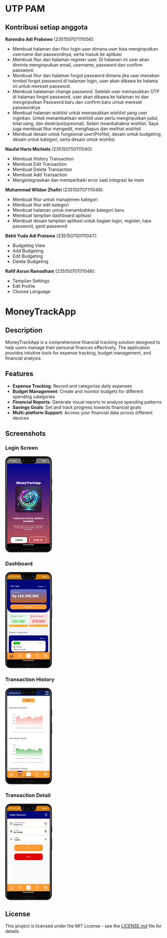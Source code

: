 # UTP PAM
## Kontribusi setiap anggota

**Rarendra Adi Prabowo** (235150707111056):
- Membuat halaman dan fitur login user dimana user bisa menginputkan username dan passwordnya, serta masuk ke aplikasi
- Membuat fitur dan halaman register user. Di halaman ini user akan diminta menginputkan email, username, password dan confirm password. 
- Membuat fitur dan halaman forgot password dimana jika user menekan tombol forgot password di halaman login, user akan dibawa ke halama ini untuk mereset password.
- Membuat halalaman change password. Setelah user memasukkan OTP di halaman forgot password, user akan dibawa ke halaman ini dan menginputkan Password baru dan confirm baru untuk mereset passwordnya
- Membuat halaman wishlist untuk memasukkan wishlist yang user inginkan. Untuk menambahkan wishlsit user perlu menginputkan judul, total uang, dan deskripsi(opsional). Selain meanbahakna wishlist. Saya juga membuat fitur mengedit, menghapus dan melihat wishlsit
- Membuat desain untuk fungsional user(Profile), desain untuk budgeting, desain untuk kategori, serta desain untuk wishlist.

**Naufal Haris Michiels** (235150700111040):
- Membuat History Transaction
- Membuat Edit Transaction
- Membuat Delete Transaction
- Membuat Add Transaction
- Mengintegrasikan dan memperbaiki error saat integrasi ke main

**Muhammad Wildan Zhafiri** (235150707111048):
- Membuat fitur untuk manajemen kategori
- Membuat fitur edit kategori
- Membuat halaman untuk menambahkan kategori baru
- Membuat tampilan dashboard aplikasi
- Membuat desain tampilan aplikasi untuk bagian login, register, lupa password, ganti password

**Bekti Yuda Adi Pratama** (235150700111047):
- Budgeting View
- Add Budgeting
- Edit Budgeting
- Delete Budgeting

**Rafif Asrun Ramadhani** (235150701111046):
- Tampilan Settings 
- Edit Profile
- Choose Language

# MoneyTrackApp

## Description
MoneyTrackApp is a comprehensive financial tracking solution designed to help users manage their personal finances effectively. The application provides intuitive tools for expense tracking, budget management, and financial analysis.

## Features
- **Expense Tracking**: Record and categorize daily expenses
- **Budget Management**: Create and monitor budgets for different spending categories
- **Financial Reports**: Generate visual reports to analyze spending patterns
- **Savings Goals**: Set and track progress towards financial goals
- **Multi-platform Support**: Access your financial data across different devices

## Screenshots

### Login Screen
<img src="./screenshots/loginSS.png" alt="Login Screen" title="Login Screen of MoneyTrackApp" width="150" />

### Dashboard
<img src="./screenshots/DashboardSS.png" alt="Dashboard" title="Main Dashboard" width="150" />

### Transaction History
<img src="./screenshots/transactionHistorySS.png" alt="Transactions" title="Transaction History Page" width="150" />

### Transaction Detail
<img src="./screenshots/DetailsTransactionSS.png" alt="TransactionsDetail" title="Transaction Detail Page" width="150" />

## License
This project is licensed under the MIT License - see the [LICENSE.md](LICENSE.md) file for details.
